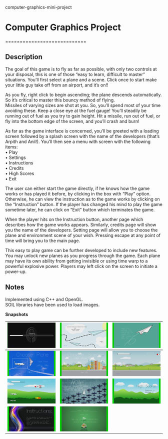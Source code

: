 computer-graphics-mini-project
# Computer Graphics Project 
============================

Description
------------

The goal of this game is to fly as far as possible, with only two controls at your
disposal, this is one of those “easy to learn, difficult to master” situations. You’ll first
select a plane and a scene. Click once to start make your little guy take off from an
airport, and it’s on!!

As you fly, right click to begin ascending; the plane descends automatically. So it’s
critical to master this bouncy method of flying.<br/>
Missiles of varying sizes are shot at you. So, you’ll spend most of your time avoiding
these. Keep a close eye at the fuel gauge! You’ll steadily be running out of fuel as you
try to gain height. Hit a missile, run out of fuel, or fly into the bottom edge of the
screen, and you’ll crash and burn!

As far as the game interface is concerned, you’ll be greeted with a loading screen
followed by a splash screen with the name of the developers (that’s Arpith and Anil!).
You’ll then see a menu with screen with the following items:<br/>
• Play<br/>
• Settings<br/>
• Instructions<br/>
• Credits<br/>
• High Scores<br/>
• Exit<br/>

The user can either start the game directly, if he knows how the game works or has
played it before, by clicking in the box with “Play” option. Otherwise, he can view the
instruction as to the game works by clicking on the “Instruction” button. If the player
has changed his mind to play the game sometime later, he can click on “Exit” button
which terminates the game.

When the player hits on the Instruction button, another page which describes how the
game works appears. Similarly, credits page will show you the name of the
developers. Setting page will allow you to choose the plane and environment scene of
your wish. Pressing escape at any point of time will bring you to the main page.

This easy to play game can be further developed to include new features. You may
unlock new planes as you progress through the game. Each plane may have its own
ability from getting invisible or using time warp to a powerful explosive power.
Players may left click on the screen to initiate a power-up.

Notes
-----
Implemented using C++ and OpenGL.<br/>
SOIL libraries have been used to load images.

<b>Snapshots</b>

| <img src="Screenshots/s1.png" width=100%> | <img src="Screenshots/s2.png" width=100%> | <img src="Screenshots/s3.png" width=100%> |
| :--------------------------------------: | :--------------------------------------: | :--------------------------------------: |
| <img src="Screenshots/s4.png" width=100%> | <img src="Screenshots/s5.png" width=100%> | <img src="Screenshots/s6.png" width=100%> |
| <img src="Screenshots/s7.png" width=100%> | <img src="Screenshots/s8.png" width=100%> | <img src="Screenshots/s9.png" width=100%> |
| <img src="Screenshots/s10.png" width=100%> | <img src="Screenshots/s11.png" width=100%> |